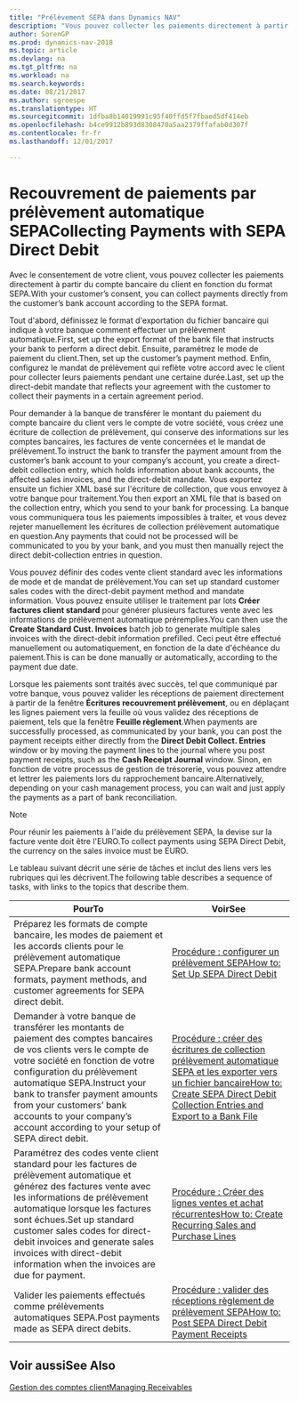 ```yaml
---
title: "Prélèvement SEPA dans Dynamics NAV"
description: "Vous pouvez collecter les paiements directement à partir du compte bancaire du client en fonction du format SEPA."
author: SorenGP
ms.prod: dynamics-nav-2018
ms.topic: article
ms.devlang: na
ms.tgt_pltfrm: na
ms.workload: na
ms.search.keywords: 
ms.date: 08/21/2017
ms.author: sgroespe
ms.translationtype: HT
ms.sourcegitcommit: 1dfba8b14019991c95f40ffd5f7fbaed5df414eb
ms.openlocfilehash: b4ce9912b893d8308470a5aa2379ffafab0d307f
ms.contentlocale: fr-fr
ms.lasthandoff: 12/01/2017

---
```

# <a name="collecting-payments-with-sepa-direct-debit"></a><span data-ttu-id="2faed-103">Recouvrement de paiements par prélèvement automatique SEPA</span><span class="sxs-lookup"><span data-stu-id="2faed-103">Collecting Payments with SEPA Direct Debit</span></span>
<span data-ttu-id="2faed-104">Avec le consentement de votre client, vous pouvez collecter les paiements directement à partir du compte bancaire du client en fonction du format SEPA.</span><span class="sxs-lookup"><span data-stu-id="2faed-104">With your customer’s consent, you can collect payments directly from the customer’s bank account according to the SEPA format.</span></span>  

 <span data-ttu-id="2faed-105">Tout d'abord, définissez le format d'exportation du fichier bancaire qui indique à votre banque comment effectuer un prélèvement automatique.</span><span class="sxs-lookup"><span data-stu-id="2faed-105">First, set up the export format of the bank file that instructs your bank to perform a direct debit.</span></span> <span data-ttu-id="2faed-106">Ensuite, paramétrez le mode de paiement du client.</span><span class="sxs-lookup"><span data-stu-id="2faed-106">Then, set up the customer’s payment method.</span></span> <span data-ttu-id="2faed-107">Enfin, configurez le mandat de prélèvement qui reflète votre accord avec le client pour collecter leurs paiements pendant une certaine durée.</span><span class="sxs-lookup"><span data-stu-id="2faed-107">Last, set up the direct-debit mandate that reflects your agreement with the customer to collect their payments in a certain agreement period.</span></span>  

 <span data-ttu-id="2faed-108">Pour demander à la banque de transférer le montant du paiement du compte bancaire du client vers le compte de votre société, vous créez une écriture de collection de prélèvement, qui conserve des informations sur les comptes bancaires, les factures de vente concernées et le mandat de prélèvement.</span><span class="sxs-lookup"><span data-stu-id="2faed-108">To instruct the bank to transfer the payment amount from the customer’s bank account to your company’s account, you create a direct-debit collection entry, which holds information about bank accounts, the affected sales invoices, and the direct-debit mandate.</span></span> <span data-ttu-id="2faed-109">Vous exportez ensuite un fichier XML basé sur l'écriture de collection, que vous envoyez à votre banque pour traitement.</span><span class="sxs-lookup"><span data-stu-id="2faed-109">You then export an XML file that is based on the collection entry, which you send to your bank for processing.</span></span> <span data-ttu-id="2faed-110">La banque vous communiquera tous les paiements impossibles à traiter, et vous devez rejeter manuellement les écritures de collection prélèvement automatique en question.</span><span class="sxs-lookup"><span data-stu-id="2faed-110">Any payments that could not be processed will be communicated to you by your bank, and you must then manually reject the direct debit-collection entries in question.</span></span>  

 <span data-ttu-id="2faed-111">Vous pouvez définir des codes vente client standard avec les informations de mode et de mandat de prélèvement.</span><span class="sxs-lookup"><span data-stu-id="2faed-111">You can set up standard customer sales codes with the direct-debit payment method and mandate information.</span></span> <span data-ttu-id="2faed-112">Vous pouvez ensuite utiliser le traitement par lots **Créer factures client standard** pour générer plusieurs factures vente avec les informations de prélèvement automatique préremplies.</span><span class="sxs-lookup"><span data-stu-id="2faed-112">You can then use the **Create Standard Cust. Invoices** batch job to generate multiple sales invoices with the direct-debit information prefilled.</span></span> <span data-ttu-id="2faed-113">Ceci peut être effectué manuellement ou automatiquement, en fonction de la date d'échéance du paiement.</span><span class="sxs-lookup"><span data-stu-id="2faed-113">This is can be done manually or automatically, according to the payment due date.</span></span>  

 <span data-ttu-id="2faed-114">Lorsque les paiements sont traités avec succès, tel que communiqué par votre banque, vous pouvez valider les réceptions de paiement directement à partir de la fenêtre **Écritures recouvrement prélèvement**, ou en déplaçant les lignes paiement vers la feuille où vous validez des réceptions de paiement, tels que la fenêtre **Feuille règlement**.</span><span class="sxs-lookup"><span data-stu-id="2faed-114">When payments are successfully processed, as communicated by your bank, you can post the payment receipts either directly from the **Direct Debit Collect. Entries** window or by moving the payment lines to the journal where you post payment receipts, such as the **Cash Receipt Journal** window.</span></span> <span data-ttu-id="2faed-115">Sinon, en fonction de votre processus de gestion de trésorerie, vous pouvez attendre et lettrer les paiements lors du rapprochement bancaire.</span><span class="sxs-lookup"><span data-stu-id="2faed-115">Alternatively, depending on your cash management process, you can wait and just apply the payments as a part of bank reconciliation.</span></span>  

> [!NOTE]  
>  <span data-ttu-id="2faed-116">Pour réunir les paiements à l'aide du prélèvement SEPA, la devise sur la facture vente doit être l'EURO.</span><span class="sxs-lookup"><span data-stu-id="2faed-116">To collect payments using SEPA Direct Debit, the currency on the sales invoice must be EURO.</span></span>  

 <span data-ttu-id="2faed-117">Le tableau suivant décrit une série de tâches et inclut des liens vers les rubriques qui les décrivent.</span><span class="sxs-lookup"><span data-stu-id="2faed-117">The following table describes a sequence of tasks, with links to the topics that describe them.</span></span>   

|<span data-ttu-id="2faed-118">**Pour**</span><span class="sxs-lookup"><span data-stu-id="2faed-118">**To**</span></span>|<span data-ttu-id="2faed-119">**Voir**</span><span class="sxs-lookup"><span data-stu-id="2faed-119">**See**</span></span>|  
|------------|-------------|  
|<span data-ttu-id="2faed-120">Préparez les formats de compte bancaire, les modes de paiement et les accords clients pour le prélèvement automatique SEPA.</span><span class="sxs-lookup"><span data-stu-id="2faed-120">Prepare bank account formats, payment methods, and customer agreements for SEPA direct debit.</span></span>|[<span data-ttu-id="2faed-121">Procédure : configurer un prélèvement SEPA</span><span class="sxs-lookup"><span data-stu-id="2faed-121">How to: Set Up SEPA Direct Debit</span></span>](finance-how-to-set-up-sepa-direct-debit.md)|  
|<span data-ttu-id="2faed-122">Demander à votre banque de transférer les montants de paiement des comptes bancaires de vos clients vers le compte de votre société en fonction de votre configuration du prélèvement automatique SEPA.</span><span class="sxs-lookup"><span data-stu-id="2faed-122">Instruct your bank to transfer payment amounts from your customers’ bank accounts to your company’s account according to your setup of SEPA direct debit.</span></span>|[<span data-ttu-id="2faed-123">Procédure : créer des écritures de collection prélèvement automatique SEPA et les exporter vers un fichier bancaire</span><span class="sxs-lookup"><span data-stu-id="2faed-123">How to: Create SEPA Direct Debit Collection Entries and Export to a Bank File</span></span>](finance-how-create-sepa-direct-debit-collection-entries-export-bank-file.md)|  
|<span data-ttu-id="2faed-124">Paramétrez des codes vente client standard pour les factures de prélèvement automatique et générez des factures vente avec les informations de prélèvement automatique lorsque les factures sont échues.</span><span class="sxs-lookup"><span data-stu-id="2faed-124">Set up standard customer sales codes for direct-debit invoices and generate sales invoices with direct-debit information when the invoices are due for payment.</span></span>|[<span data-ttu-id="2faed-125">Procédure : Créer des lignes ventes et achat récurrentes</span><span class="sxs-lookup"><span data-stu-id="2faed-125">How to: Create Recurring Sales and Purchase Lines</span></span>](sales-how-work-standard-lines.md)|  
|<span data-ttu-id="2faed-126">Valider les paiements effectués comme prélèvements automatiques SEPA.</span><span class="sxs-lookup"><span data-stu-id="2faed-126">Post payments made as SEPA direct debits.</span></span>|[<span data-ttu-id="2faed-127">Procédure : valider des réceptions règlement de prélèvement SEPA</span><span class="sxs-lookup"><span data-stu-id="2faed-127">How to: Post SEPA Direct Debit Payment Receipts</span></span>](finance-how-to-post-sepa-direct-debit-payment-receipts.md)|  

## <a name="see-also"></a><span data-ttu-id="2faed-128">Voir aussi</span><span class="sxs-lookup"><span data-stu-id="2faed-128">See Also</span></span>  
[<span data-ttu-id="2faed-129">Gestion des comptes client</span><span class="sxs-lookup"><span data-stu-id="2faed-129">Managing Receivables</span></span>](receivables-manage-receivables.md)

